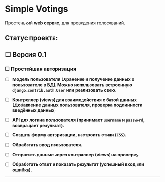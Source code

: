 # Simple Votings

Простенький **web сервис**, для проведения голосований.

## Статус проекта:

## &#9744; Версия 0.1

### &#9744; **Простейшая авторизация**

- &#9744; **Модель пользователя (Хранение и получение данных о пользователе в БД).  Можно использовать встроенную `django.contrib.auth.User` или реализовать свою.**
- &#9744; **Контроллер (views) для взаимодействия с базой данных (Добавление данных пользователя, проверка подлинности введённых данных)**
- &#9744; **API для логина пользователя (принимает `username` и `password`, возвращает результат).**

- &#9744; **Создать форму авторизации, настроить стили (`CSS`).**
- &#9744; **Обработать ввод пользователя.**
- &#9744; **Отправить данные через контроллер (views) на проверку.**
- &#9744; **Обработать ответ и показать результат (успешный вход или ошибка).**

- - -